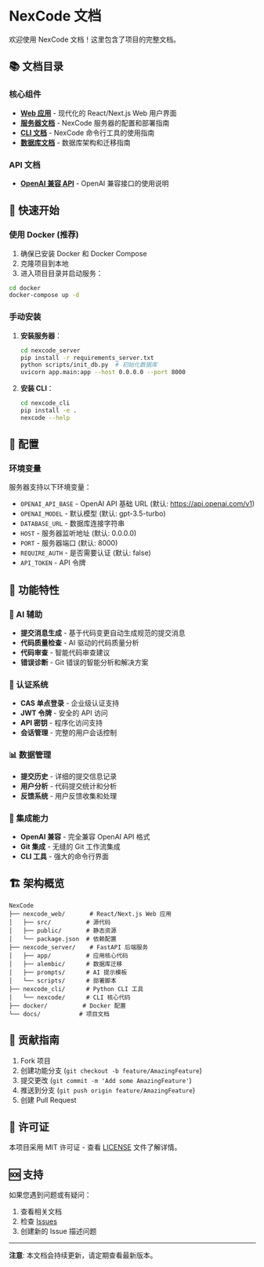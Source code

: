 # NexCode 文档

欢迎使用 NexCode 文档！这里包含了项目的完整文档。

## 📚 文档目录

### 核心组件
- [**Web 应用**](../nexcode_web/README.md) - 现代化的 React/Next.js Web 用户界面
- [**服务器文档**](README_Server.md) - NexCode 服务器的配置和部署指南
- [**CLI 文档**](README_CLI.md) - NexCode 命令行工具的使用指南
- [**数据库文档**](README_Database.md) - 数据库架构和迁移指南

### API 文档
- [**OpenAI 兼容 API**](README_OpenAI_API.md) - OpenAI 兼容接口的使用说明

## 🚀 快速开始

### 使用 Docker (推荐)

1. 确保已安装 Docker 和 Docker Compose
2. 克隆项目到本地
3. 进入项目目录并启动服务：

```bash
cd docker
docker-compose up -d
```

### 手动安装

1. **安装服务器**：
   ```bash
   cd nexcode_server
   pip install -r requirements_server.txt
   python scripts/init_db.py  # 初始化数据库
   uvicorn app.main:app --host 0.0.0.0 --port 8000
   ```

2. **安装 CLI**：
   ```bash
   cd nexcode_cli
   pip install -e .
   nexcode --help
   ```

## 🔧 配置

### 环境变量

服务器支持以下环境变量：

- `OPENAI_API_BASE` - OpenAI API 基础 URL (默认: https://api.openai.com/v1)
- `OPENAI_MODEL` - 默认模型 (默认: gpt-3.5-turbo)
- `DATABASE_URL` - 数据库连接字符串
- `HOST` - 服务器监听地址 (默认: 0.0.0.0)
- `PORT` - 服务器端口 (默认: 8000)
- `REQUIRE_AUTH` - 是否需要认证 (默认: false)
- `API_TOKEN` - API 令牌

## 📖 功能特性

### 🤖 AI 辅助
- **提交消息生成** - 基于代码变更自动生成规范的提交消息
- **代码质量检查** - AI 驱动的代码质量分析
- **代码审查** - 智能代码审查建议
- **错误诊断** - Git 错误的智能分析和解决方案

### 🔐 认证系统
- **CAS 单点登录** - 企业级认证支持
- **JWT 令牌** - 安全的 API 访问
- **API 密钥** - 程序化访问支持
- **会话管理** - 完整的用户会话控制

### 📊 数据管理
- **提交历史** - 详细的提交信息记录
- **用户分析** - 代码提交统计和分析
- **反馈系统** - 用户反馈收集和处理

### 🔌 集成能力
- **OpenAI 兼容** - 完全兼容 OpenAI API 格式
- **Git 集成** - 无缝的 Git 工作流集成
- **CLI 工具** - 强大的命令行界面

## 🏗️ 架构概览

```
NexCode
├── nexcode_web/       # React/Next.js Web 应用
│   ├── src/          # 源代码
│   ├── public/       # 静态资源
│   └── package.json  # 依赖配置
├── nexcode_server/    # FastAPI 后端服务
│   ├── app/          # 应用核心代码
│   ├── alembic/      # 数据库迁移
│   ├── prompts/      # AI 提示模板
│   └── scripts/      # 部署脚本
├── nexcode_cli/      # Python CLI 工具
│   └── nexcode/      # CLI 核心代码
├── docker/          # Docker 配置
└── docs/           # 项目文档
```

## 🤝 贡献指南

1. Fork 项目
2. 创建功能分支 (`git checkout -b feature/AmazingFeature`)
3. 提交更改 (`git commit -m 'Add some AmazingFeature'`)
4. 推送到分支 (`git push origin feature/AmazingFeature`)
5. 创建 Pull Request

## 📄 许可证

本项目采用 MIT 许可证 - 查看 [LICENSE](../LICENSE) 文件了解详情。

## 🆘 支持

如果您遇到问题或有疑问：

1. 查看相关文档
2. 检查 [Issues](https://github.com/your-org/nexcode/issues)
3. 创建新的 Issue 描述问题

---

**注意**: 本文档会持续更新，请定期查看最新版本。 